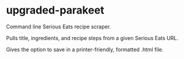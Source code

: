 # upgraded-parakeet

Command line Serious Eats recipe scraper.

Pulls title, ingredients, and recipe steps from a given Serious Eats URL.

Gives the option to save in a printer-friendly, formatted .html file.

